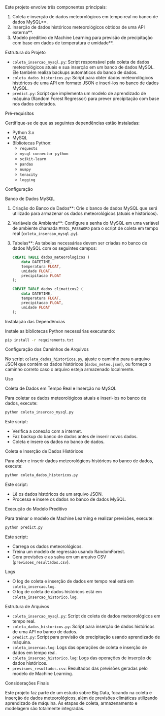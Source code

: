 Este projeto envolve três componentes principais:

1. Coleta e inserção de dados meteorológicos em tempo real no banco de dados MySQL**.
2. Inserção de dados históricos meteorológicos obtidos de uma API externa**.
3. Modelo preditivo de Machine Learning para previsão de precipitação com base em dados de temperatura e umidade**.

Estrutura do Projeto

- `coleta_insercao_mysql.py`: Script responsável pela coleta de dados meteorológicos atuais e sua inserção em um banco de dados MySQL. Ele também realiza backups automáticos do banco de dados.
- `coleta_dados_historicos.py`: Script para obter dados meteorológicos históricos de uma API em formato JSON e inseri-los no banco de dados MySQL.
- `predict.py`: Script que implementa um modelo de aprendizado de máquina (Random Forest Regressor) para prever precipitação com base nos dados coletados.

Pré-requisitos

Certifique-se de que as seguintes dependências estão instaladas:

- Python 3.x
- MySQL
- Bibliotecas Python:
  - `requests`
  - `mysql-connector-python`
  - `scikit-learn`
  - `pandas`
  - `numpy`
  - `tenacity`
  - `logging`

Configuração

Banco de Dados MySQL

1. Criação do Banco de Dados**: Crie o banco de dados MySQL que será utilizado para armazenar os dados meteorológicos (atuais e históricos).

2. Variáveis de Ambiente**: Configure a senha do MySQL em uma variável de ambiente chamada `MYSQL_PASSWORD` para o script de coleta em tempo real (`coleta_insercao_mysql.py`).

3. Tabelas**: As tabelas necessárias devem ser criadas no banco de dados MySQL com os seguintes campos:

   ```sql
   CREATE TABLE dados_meteorologicos (
       data DATETIME,
       temperatura FLOAT,
       umidade FLOAT,
       precipitacao FLOAT
   );
   
   CREATE TABLE dados_climaticos2 (
       data DATETIME,
       temperatura FLOAT,
       precipitacao FLOAT,
       umidade FLOAT
   );
   ```

Instalação das Dependências

Instale as bibliotecas Python necessárias executando:

```bash
pip install -r requirements.txt
```

Configuração dos Caminhos de Arquivos

No script `coleta_dados_historicos.py`, ajuste o caminho para o arquivo JSON que contém os dados históricos (`dados_meteo.json`), ou forneça o caminho correto caso o arquivo esteja armazenado localmente.

Uso

Coleta de Dados em Tempo Real e Inserção no MySQL

Para coletar os dados meteorológicos atuais e inseri-los no banco de dados, execute:

```bash
python coleta_insercao_mysql.py
```

Este script:
- Verifica a conexão com a internet.
- Faz backup do banco de dados antes de inserir novos dados.
- Coleta e insere os dados no banco de dados.

Coleta e Inserção de Dados Históricos

Para obter e inserir dados meteorológicos históricos no banco de dados, execute:

```bash
python coleta_dados_historicos.py
```

Este script:
- Lê os dados históricos de um arquivo JSON.
- Processa e insere os dados no banco de dados MySQL.

Execução do Modelo Preditivo

Para treinar o modelo de Machine Learning e realizar previsões, execute:

```bash
python predict.py
```

Este script:
- Carrega os dados meteorológicos.
- Treina um modelo de regressão usando RandomForest.
- Gera previsões e as salva em um arquivo CSV (`previsoes_resultados.csv`).

Logs

- O log de coleta e inserção de dados em tempo real está em `coleta_insercao.log`.
- O log de coleta de dados históricos está em `coleta_insercao_historico.log`.

Estrutura de Arquivos

- `coleta_insercao_mysql.py`: Script de coleta de dados meteorológicos em tempo real.
- `coleta_dados_historicos.py`: Script para inserção de dados históricos de uma API no banco de dados.
- `predict.py`: Script para previsão de precipitação usando aprendizado de máquina.
- `coleta_insercao.log`: Logs das operações de coleta e inserção de dados em tempo real.
- `coleta_insercao_historico.log`: Logs das operações de inserção de dados históricos.
- `previsoes_resultados.csv`: Resultados das previsões geradas pelo modelo de Machine Learning.

Considerações Finais

Este projeto faz parte de um estudo sobre Big Data, focando na coleta e inserção de dados meteorológicos, além de previsões climáticas utilizando aprendizado de máquina. As etapas de coleta, armazenamento e modelagem são totalmente integradas.
